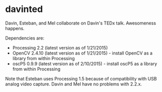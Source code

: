 # davinted
Davin, Esteban, and Mel collaborate on Davin's TEDx talk. Awesomeness happens.

Dependencies are:

* Processing 2.2 (latest version as of 1/21/2015)
* OpenCV 2.4.10 (latest version as of 1/21/2015) - install OpenCV as a library from within Processing
* oscP5 0.9.9 (latest version as of 2/10/2015) - install oscP5 as a library from within Processing

Note that Esteban uses Processing 1.5 because of compatibility with USB analog video capture. Davin and Mel have no problems with 2.2.x.
